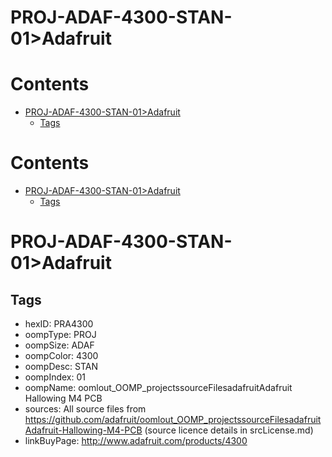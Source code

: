 
PROJ-ADAF-4300-STAN-01>Adafruit
===============================

Contents
========

* [PROJ-ADAF-4300-STAN-01>Adafruit](#proj-adaf-4300-stan-01adafruit)
	* [Tags](#tags)

Contents
========

* [PROJ-ADAF-4300-STAN-01>Adafruit](#proj-adaf-4300-stan-01adafruit)
	* [Tags](#tags)

# PROJ-ADAF-4300-STAN-01>Adafruit

## Tags

- hexID: PRA4300
- oompType: PROJ
- oompSize: ADAF
- oompColor: 4300
- oompDesc: STAN
- oompIndex: 01
- oompName: oomlout_OOMP_projectssourceFilesadafruitAdafruit Hallowing M4 PCB
- sources: All source files from https://github.com/adafruit/oomlout_OOMP_projectssourceFilesadafruitAdafruit-Hallowing-M4-PCB (source licence details in srcLicense.md)
- linkBuyPage: http://www.adafruit.com/products/4300

